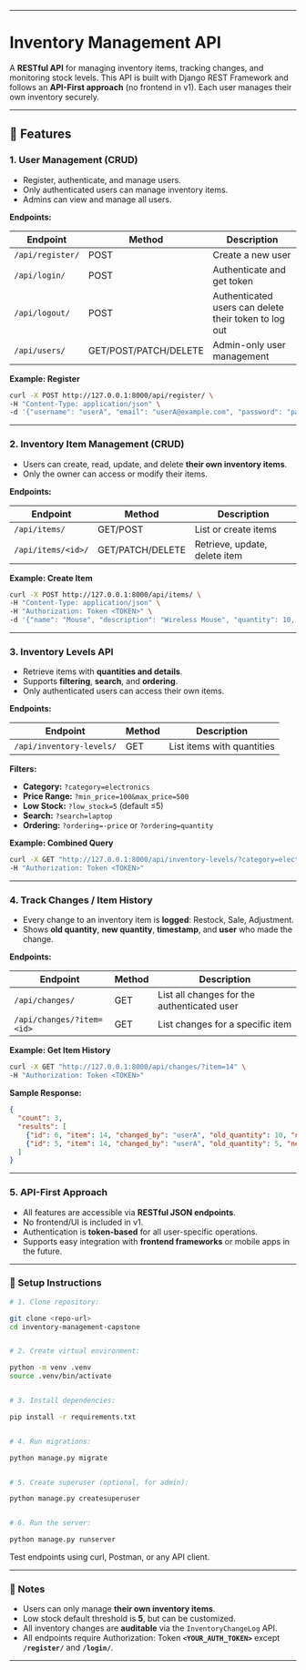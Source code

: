 

---

# Inventory Management API

A **RESTful API** for managing inventory items, tracking changes, and monitoring stock levels. This API is built with Django REST Framework and follows an **API-First approach** (no frontend in v1). Each user manages their own inventory securely.

---

## 🔹 Features

### 1. User Management (CRUD)

* Register, authenticate, and manage users.
* Only authenticated users can manage inventory items.
* Admins can view and manage all users.

**Endpoints:**

| Endpoint         | Method                | Description                  |
| ---------------- | --------------------- | -----------------------------|
| `/api/register/` | POST                  | Create a new user            |
| `/api/login/`    | POST                  | Authenticate and get token   |
| `/api/logout/`   | POST                  | Authenticated users can delete their token to log out |
| `/api/users/`    | GET/POST/PATCH/DELETE | Admin-only user management   |

**Example: Register**

```bash
curl -X POST http://127.0.0.1:8000/api/register/ \
-H "Content-Type: application/json" \
-d '{"username": "userA", "email": "userA@example.com", "password": "password123"}'
```

---

### 2. Inventory Item Management (CRUD)

* Users can create, read, update, and delete **their own inventory items**.
* Only the owner can access or modify their items.

**Endpoints:**

| Endpoint           | Method           | Description                   |
| ------------------ | ---------------- | ----------------------------- |
| `/api/items/`      | GET/POST         | List or create items          |
| `/api/items/<id>/` | GET/PATCH/DELETE | Retrieve, update, delete item |

**Example: Create Item**

```bash
curl -X POST http://127.0.0.1:8000/api/items/ \
-H "Content-Type: application/json" \
-H "Authorization: Token <TOKEN>" \
-d '{"name": "Mouse", "description": "Wireless Mouse", "quantity": 10, "price": "25.00"}'
```

---

### 3. Inventory Levels API

* Retrieve items with **quantities and details**.
* Supports **filtering**, **search**, and **ordering**.
* Only authenticated users can access their own items.

**Endpoints:**

| Endpoint                 | Method | Description                |
| ------------------------ | ------ | -------------------------- |
| `/api/inventory-levels/` | GET    | List items with quantities |

**Filters:**

* **Category:** `?category=electronics`
* **Price Range:** `?min_price=100&max_price=500`
* **Low Stock:** `?low_stock=5` (default ≤5)
* **Search:** `?search=laptop`
* **Ordering:** `?ordering=-price` or `?ordering=quantity`

**Example: Combined Query**

```bash
curl -X GET "http://127.0.0.1:8000/api/inventory-levels/?category=electronics&max_price=500&low_stock=5&ordering=quantity" \
-H "Authorization: Token <TOKEN>"
```

---

### 4. Track Changes / Item History

* Every change to an inventory item is **logged**: Restock, Sale, Adjustment.
* Shows **old quantity**, **new quantity**, **timestamp**, and **user** who made the change.

**Endpoints:**

| Endpoint                  | Method | Description                                 |
| ------------------------- | ------ | ------------------------------------------- |
| `/api/changes/`           | GET    | List all changes for the authenticated user |
| `/api/changes/?item=<id>` | GET    | List changes for a specific item            |

**Example: Get Item History**

```bash
curl -X GET "http://127.0.0.1:8000/api/changes/?item=14" \
-H "Authorization: Token <TOKEN>"
```

**Sample Response:**

```json
{
  "count": 3,
  "results": [
    {"id": 6, "item": 14, "changed_by": "userA", "old_quantity": 10, "new_quantity": 7, "change_type": "sale", "change_date": "2025-08-20T02:01:21Z"},
    {"id": 5, "item": 14, "changed_by": "userA", "old_quantity": 5, "new_quantity": 10, "change_type": "restock", "change_date": "2025-08-20T02:00:54Z"}
  ]
}
```

---

### 5. API-First Approach

* All features are accessible via **RESTful JSON endpoints**.
* No frontend/UI is included in v1.
* Authentication is **token-based** for all user-specific operations.
* Supports easy integration with **frontend frameworks** or mobile apps in the future.

---

### 🔹 Setup Instructions


```bash
# 1. Clone repository:

git clone <repo-url>
cd inventory-management-capstone


# 2. Create virtual environment:

python -m venv .venv
source .venv/bin/activate


# 3. Install dependencies:

pip install -r requirements.txt


# 4. Run migrations:

python manage.py migrate


# 5. Create superuser (optional, for admin):

python manage.py createsuperuser


# 6. Run the server:

python manage.py runserver
```

Test endpoints using curl, Postman, or any API client.

---

### 🔹 Notes

* Users can only manage **their own inventory items**.
* Low stock default threshold is **5**, but can be customized.
* All inventory changes are **auditable** via the `InventoryChangeLog` API.
* All endpoints require Authorization: Token **`<YOUR_AUTH_TOKEN>`** except **`/register/`** and **`/login/`**.

---